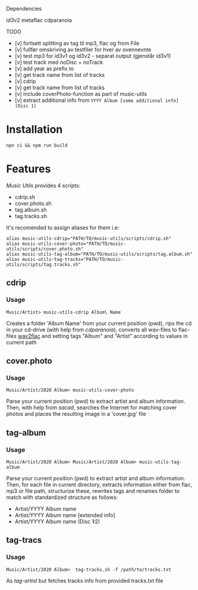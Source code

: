 Dependencies

id3v2
metaflac
cdparanoia

TODO
* [v] fortsett splitting av tag til mp3, flac og from File 
* [v] fullfør omskriving av testfiler for hver av ovennevnte
* [v] test mp3 for id3v1 og id3v2 - separat output (gjenstår id3v1)
* [v] test track med noDisc + noTrack
* [v] add year as prefix to 
* [v] get track name from list of tracks
* [v] cdrip
* [v] get track name from list of tracks
* [v] include coverPhoto-function as part of music-utils
* [v] extract additional info from `YYYY Album [some additional info] (Disc 1)`


# Installation

```
npn ci && npm run build

```

# Features

_Music Utils_ provides 4  scripts: 
* cdrip.sh  
* cover.photo.sh
* tag.album.sh  
* tag.tracks.sh

It's recomended to assign aliases for them i.e: 

```
alias music-utils-cdrip="PATH/TO/music-utils/scripts/cdrip.sh"
alias music-utils-cover-photo="PATH/TO/music-utils/scripts/cover.photo.sh"
alias music-utils-tag-album="PATH/TO/music-utils/scripts/tag.album.sh"
alias music-utils-tag-tracks="PATH/TO/music-utils/scripts/tag.tracks.sh"

```



## cdrip

### Usage
 ```
Music/Artist> music-utils-cdrip Album\ Name
 ```

Creates a folder 'Album Name' from your current position (pwd), rips the cd in your cd-drive (with help from _cdparanoia_), converts all wav-files to flac-files [wav2flac](./scripts/wav2flac.sh) and setting tags "Album" and "Artist" according to values in current path
 

## cover.photo

### Usage
 ```
Music/Artist/2020 Album> music-utils-cover-photo
 ```

Parse your current position (pwd) to extract artist and album information. Then, with help from _sacad_, searches the Internet for matching cover photos and places the resulting image in a 'cover.jpg' file


## tag-album

### Usage
 ```
Music/Artist/2020 Album> Music/Artist/2020 Album> music-utils-tag-album
 ```

Parse your current position (pwd) to extract artist and album information. Then, for each file in current directory, extracts information either from flac, mp3 or file path, structurize these, rewrites tags and renames folder to match with standardized structure as follows: 

* Artist/YYYY Album name
* Artist/YYYY Album name [extended info]
* Artist/YYYY Album name (Disc 1∕2)


## tag-tracs

### Usage
 ```
Music/Artist/2020 Album>  tag-tracks.sh -f /path/to/tracks.txt 
 ```

As _tag-artist_ but fetches tracks info from provided tracks.txt file
   
